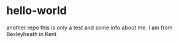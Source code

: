 # hello-world
another repo
this is only a test and some info about me. I am from Bexleyheath in Kent
